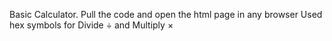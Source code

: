 Basic Calculator.
Pull the code and open the html page in any browser
Used hex symbols for Divide &#247; and Multiply &times;

